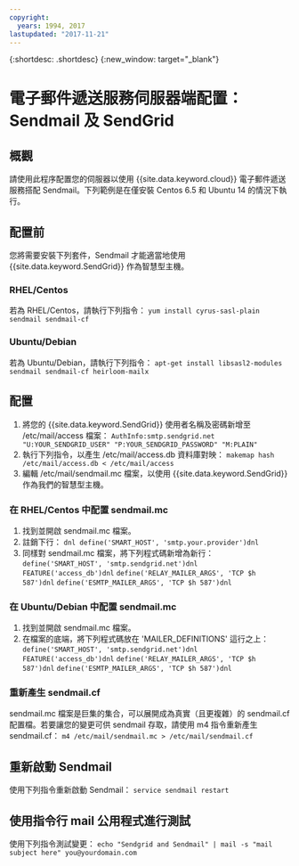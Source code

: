 ```yaml
---
copyright:
  years: 1994, 2017
lastupdated: "2017-11-21"
---
```


{:shortdesc: .shortdesc}
{:new_window: target="_blank"}

# 電子郵件遞送服務伺服器端配置：Sendmail 及 SendGrid

## 概觀

請使用此程序配置您的伺服器以使用 {{site.data.keyword.cloud}} 電子郵件遞送服務搭配 Sendmail。下列範例是在僅安裝 Centos 6.5 和 Ubuntu 14 的情況下執行。

## 配置前

您將需要安裝下列套件，Sendmail 才能適當地使用 {{site.data.keyword.SendGrid}} 作為智慧型主機。

### RHEL/Centos
若為 RHEL/Centos，請執行下列指令：
`yum install cyrus-sasl-plain sendmail sendmail-cf`

### Ubuntu/Debian
若為 Ubuntu/Debian，請執行下列指令：
`apt-get install libsasl2-modules sendmail sendmail-cf heirloom-mailx`

## 配置

1. 將您的 {{site.data.keyword.SendGrid}} 使用者名稱及密碼新增至 /etc/mail/access 檔案：
`AuthInfo:smtp.sendgrid.net "U:YOUR_SENDGRID_USER" "P:YOUR_SENDGRID_PASSWORD" "M:PLAIN"`
2. 執行下列指令，以產生 /etc/mail/access.db 資料庫對映：
`makemap hash /etc/mail/access.db < /etc/mail/access`
3. 編輯 /etc/mail/sendmail.mc 檔案，以使用 {{site.data.keyword.SendGrid}} 作為我們的智慧型主機。

### 在 RHEL/Centos 中配置 sendmail.mc
1. 找到並開啟 sendmail.mc 檔案。
2. 註銷下行：
`dnl define('SMART_HOST', 'smtp.your.provider')dnl`
3. 同樣對 sendmail.mc 檔案，將下列程式碼新增為新行：
`define('SMART_HOST', 'smtp.sendgrid.net')dnl`
`FEATURE('access_db')dnl`
`define('RELAY_MAILER_ARGS', 'TCP $h 587')dnl`
`define('ESMTP_MAILER_ARGS', 'TCP $h 587')dnl`

### 在 Ubuntu/Debian 中配置 sendmail.mc
1. 找到並開啟 sendmail.mc 檔案。
2. 在檔案的底端，將下列程式碼放在 'MAILER_DEFINITIONS' 這行之上：
`define('SMART_HOST', 'smtp.sendgrid.net')dnl`
`FEATURE('access_db')dnl`
`define('RELAY_MAILER_ARGS', 'TCP $h 587')dnl`
`define('ESMTP_MAILER_ARGS', 'TCP $h 587')dnl`

### 重新產生 sendmail.cf
sendmail.mc 檔案是巨集的集合，可以展開成為真實（且更複雜）的 sendmail.cf 配置檔。若要讓您的變更可供 sendmail 存取，請使用 m4 指令重新產生 sendmail.cf：
`m4 /etc/mail/sendmail.mc > /etc/mail/sendmail.cf`

## 重新啟動 Sendmail
使用下列指令重新啟動 Sendmail：
`service sendmail restart`

## 使用指令行 mail 公用程式進行測試
使用下列指令測試變更：
`echo "Sendgrid and Sendmail" | mail -s "mail subject here" you@yourdomain.com`
